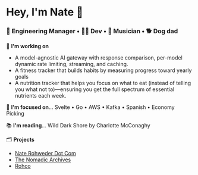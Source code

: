 # Hey, I'm Nate 👋

### 🙌 Engineering Manager • 👨‍💻 Dev • 🎸 Musician • 🐕 Dog dad  

🔭 **I'm working on**
 - A model-agnostic AI gateway with response comparison, per-model dynamic rate limiting, streaming, and caching.
 - A fitness tracker that builds habits by measuring progress toward yearly goals
 - A nutrition tracker that helps you focus on what to eat (instead of telling you what not to)—ensuring you get the full spectrum of essential nutrients each week.

📝 **I'm focused on**... Svelte • Go • AWS • Kafka • Spanish • Economy Picking  

📚 **I'm reading**... Wild Dark Shore by Charlotte McConaghy

🗂️ **Projects**
- [Nate Rohweder Dot Com](https://www.naterohweder.com/)
- [The Nomadic Archives](https://www.nomadic.band/)
- [Rohco](https://rohco.vercel.app/)


<!--
**rohwedernt/rohwedernt** is a ✨ _special_ ✨ repository because its `README.md` (this file) appears on your GitHub profile.

Here are some ideas to get you started:

- 🔭 I’m currently working on ...
- 🌱 I’m currently learning ...
- 👯 I’m looking to collaborate on ...
- 🤔 I’m looking for help with ...
- 💬 Ask me about ...
- 📫 How to reach me: ...
- 😄 Pronouns: ...
- ⚡ Fun fact: ...
-->
